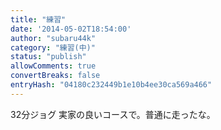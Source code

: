 ```yaml
---
title: "練習"
date: '2014-05-02T18:54:00'
author: "subaru44k"
category: "練習(中)"
status: "publish"
allowComments: true
convertBreaks: false
entryHash: "04180c232449b1e10b4ee30ca569a466"
---
```

32分ジョグ
実家の良いコースで。普通に走ったな。
